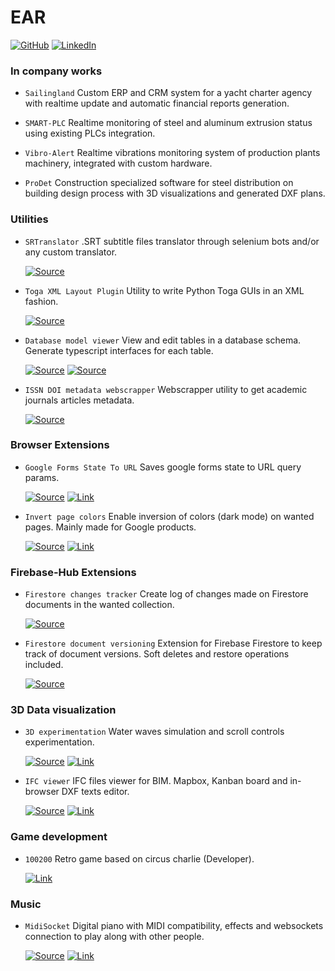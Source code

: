 # EAR

[![GitHub](https://img.shields.io/badge/GitHub-blue.svg)](https://github.com/InGaussiana/ext-firestore-changes-tracker)
[![LinkedIn](https://img.shields.io/badge/LinkedIn-blue.svg)](https://github.com/InGaussiana/ext-firestore-changes-tracker)

### In company works

- `Sailingland` Custom ERP and CRM system for a yacht charter agency with realtime update and automatic financial reports generation.

- `SMART-PLC` Realtime monitoring of steel and aluminum extrusion status using existing PLCs integration.

- `Vibro-Alert` Realtime vibrations monitoring system of production plants machinery, integrated with custom hardware.

- `ProDet` Construction specialized software for steel distribution on building design process with 3D visualizations and generated DXF plans.

### Utilities

- `SRTranslator` .SRT subtitle files translator through selenium bots and/or any custom translator.

  [![Source](https://img.shields.io/badge/Source-blue.svg)](https://github.com/sinedie/SRTranslator)

- `Toga XML Layout Plugin` Utility to write Python Toga GUIs in an XML fashion.

  [![Source](https://img.shields.io/badge/Source-blue.svg)](https://github.com/sinedie/togax-xml-layout-plugin)

- `Database model viewer` View and edit tables in a database schema. Generate typescript interfaces for each table.

  [![Source](https://img.shields.io/badge/Source-blue.svg)](https://github.com/InGaussiana/FirebaseDataModel)
  [![Source](https://img.shields.io/badge/Link-blue.svg)](datamodel.gaussiana.co/)

- `ISSN DOI metadata webscrapper` Webscrapper utility to get academic journals articles metadata.

  [![Source](https://img.shields.io/badge/Source-blue.svg)](https://github.com/sinedie/ISSN-DOI-metadata-webscrapper)

### Browser Extensions

- `Google Forms State To URL` Saves google forms state to URL query params.

  [![Source](https://img.shields.io/badge/Source-blue.svg)](https://github.com/sinedie/GoogleFormsStateToURL-Extension)
  [![Link](https://img.shields.io/badge/Link-blue.svg)](https://addons.mozilla.org/en-US/firefox/addon/google-forms-state-to-url/)

- `Invert page colors` Enable inversion of colors (dark mode) on wanted pages. Mainly made for Google products.

  [![Source](https://img.shields.io/badge/Source-blue.svg)](https://github.com/sinedie/Dark-Mode-Extension)
  [![Link](https://img.shields.io/badge/Link-blue.svg)](https://addons.mozilla.org/en-US/firefox/addon/dark-mode-toggle-extension)

### Firebase-Hub Extensions

- `Firestore changes tracker` Create log of changes made on Firestore documents in the wanted collection.

  [![Source](https://img.shields.io/badge/Source-blue.svg)](https://github.com/InGaussiana/ext-firestore-changes-tracker)

- `Firestore document versioning` Extension for Firebase Firestore to keep track of document versions. Soft deletes and restore operations included.

  [![Source](https://img.shields.io/badge/Source-blue.svg)](https://github.com/InGaussiana/ext-firestore-document-version)

### 3D Data visualization

- `3D experimentation` Water waves simulation and scroll controls experimentation.

  [![Source](https://img.shields.io/badge/Source-blue.svg)]()
  [![Link](https://img.shields.io/badge/Link-blue.svg)](http://3dtest.gaussiana.co/)

- `IFC viewer` IFC files viewer for BIM. Mapbox, Kanban board and in-browser DXF texts editor.

  [![Source](https://img.shields.io/badge/Source-blue.svg)]()
  [![Link](https://img.shields.io/badge/Link-blue.svg)](http://aire.gaussiana.co/)

### Game development

- `100200` Retro game based on circus charlie (Developer).

  [![Link](https://img.shields.io/badge/Link-blue.svg)](https://devpie.itch.io/100-200)

### Music

- `MidiSocket` Digital piano with MIDI compatibility, effects and websockets connection to play along with other people.

  [![Source](https://img.shields.io/badge/Source-blue.svg)](https://github.com/InGaussiana/MidiSocket)
  [![Link](https://img.shields.io/badge/Link-blue.svg)](http://midi.gaussiana.co/)
